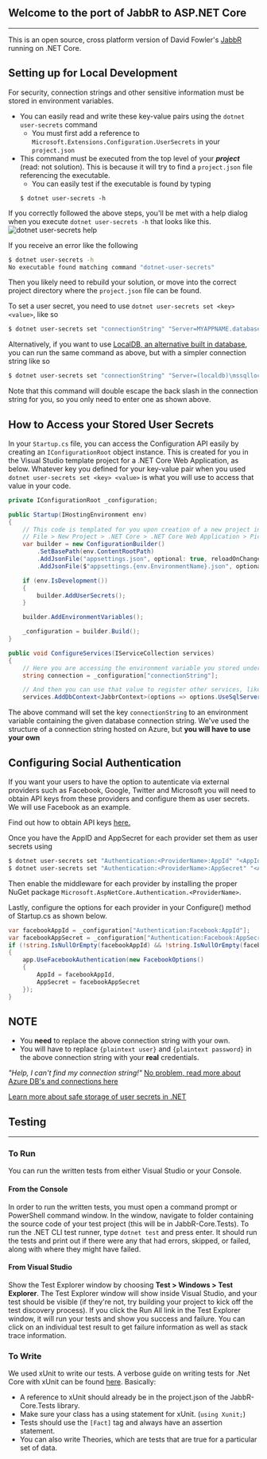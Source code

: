 ## Welcome to the port of JabbR to ASP.NET Core
---
This is an open source, cross platform version of David Fowler's [JabbR](https://github.com/JabbR/JabbR) running on .NET Core.

## Setting up for Local Development
 For security, connection strings and other sensitive information must be stored in environment variables.
 - You can easily read and write these key-value pairs using the `dotnet user-secrets` command
   - You must first add a reference to `Microsoft.Extensions.Configuration.UserSecrets` in your `project.json`
 - This command must be executed from the top level of your ***project*** (read: not solution). This is
   because it will try to find a `project.json` file referencing the executable.
   - You can easily test if the executable is found by typing 
   ```
   $ dotnet user-secrets -h
   ```

 If you correctly followed the above steps, you'll be met with a help dialog when you execute
 `dotnet user-secrets -h` that looks like this. ![dotnet user-secrets help](https://i.gyazo.com/9220f055788ff9bb6cd24da9a14e6076.png)

 If you receive an error like the following
 ```bash
$ dotnet user-secrets -h
No executable found matching command "dotnet-user-secrets"
 ```

 Then you likely need to rebuild your solution, or move into the correct project directory where the `project.json` file can be found.

To set a user secret, you need to use `dotnet user-secrets set <key> <value>`, like so

```bash
$ dotnet user-secrets set "connectionString" "Server=MYAPPNAME.database.windows.net,1433;Initial Catalog=MYCATALOG;Persist Security Info=False;User ID={plaintext user};Password={plaintext password};MultipleActiveResultSets=False;Encrypt=True;TrustServerCertificate=False;Connection Timeout=30;"
```

Alternatively, if you want to use [LocalDB, an alternative built in database](https://blogs.msdn.microsoft.com/sqlexpress/2011/07/12/introducing-localdb-an-improved-sql-express/), you 
can run the same command as above, but with a simpler connection string like so

```bash
$ dotnet user-secrets set "connectionString" "Server=(localdb)\mssqllocaldb;Database=JabbRCore;Trusted_Connection=True;MultipleActiveResultSets=true"
```

Note that this command will double escape the back slash in the connection string for you, so you only need to enter one as shown above.

## How to Access your Stored User Secrets

In your `Startup.cs` file, you can access the Configuration API easily by creating an `IConfigurationRoot` object instance.
This is created for you in the Visual Studio template project for a .NET Core Web Application, as below. 
Whatever key you defined for your key-value pair when you used `dotnet user-secrets set <key> <value>` is what you will
use to access that value in your code.

```csharp
private IConfigurationRoot _configuration;

public Startup(IHostingEnvironment env)
{
    // This code is templated for you upon creation of a new project in Visual Studio
    // File > New Project > .NET Core > .NET Core Web Application > Pick any of Empty, Web API, or Web Application
    var builder = new ConfigurationBuilder()
        .SetBasePath(env.ContentRootPath)
        .AddJsonFile("appsettings.json", optional: true, reloadOnChange: true)
        .AddJsonFile($"appsettings.{env.EnvironmentName}.json", optional: true);

    if (env.IsDevelopment())
    {
        builder.AddUserSecrets();
    }

    builder.AddEnvironmentVariables();

    _configuration = builder.Build();
}

public void ConfigureServices(IServiceCollection services)
{
    // Here you are accessing the environment variable you stored under the key "connectionString"
    string connection = _configuration["connectionString"];

    // And then you can use that value to register other services, like your database.
    services.AddDbContext<JabbrContext>(options => options.UseSqlServer(connection));
```

The above command will set the key `connectionString` to an environment variable containing the given database connection string.
We've used the structure of a connection string hosted on Azure, but **you will have to use your own**

## Configuring Social Authentication

If you want your users to have the option to autenticate via external providers such as Facebook, Google, Twitter and Microsoft 
you will need to obtain API keys from these providers and configure them as user secrets. We will use Facebook as an example.

Find out how to obtain API keys [here.](https://docs.asp.net/en/latest/security/authentication/sociallogins.html)

Once you have the AppID and AppSecret for each provider set them as user secrets using 

```bash
$ dotnet user-secrets set "Authentication:<ProviderName>:AppId" "<AppId>"
$ dotnet user-secrets set "Authentication:<ProviderName>:AppSecret" "<AppSecret>"
```

Then enable the middleware for each provider by installing the proper NuGet package `Microsoft.AspNetCore.Authentication.<ProviderName>`.

Lastly, configure the options for each provider in your Configure() method of Startup.cs as shown below.

```csharp
var facebookAppId = _configuration["Authentication:Facebook:AppId"];
var facebookAppSecret = _configuration["Authentication:Facebook:AppSecret"];
if (!string.IsNullOrEmpty(facebookAppId) && !string.IsNullOrEmpty(facebookAppSecret))
{
    app.UseFacebookAuthentication(new FacebookOptions()
    {
        AppId = facebookAppId,
        AppSecret = facebookAppSecret
    });
}
```

## NOTE

 - You **need** to replace the above connection string with your own.
 - You will have to replace `{plaintext user}` and `{plaintext password}` in the above connection string with your **real** credentials.

*"Help, I can't find my connection string!"* 
[No problem, read more about Azure DB's and connections here](https://azure.microsoft.com/en-us/documentation/articles/sql-database-develop-dotnet-simple/)

[Learn more about safe storage of user secrets in .NET](https://docs.asp.net/en/latest/fundamentals/configuration.html)

## Testing
----
### To Run

You can run the written tests from either Visual Studio or your Console. 

#### From the Console
In order to run the written tests, you must open a command prompt or PowerShell command window. In the window, navigate to folder containing the source code of your test project (this will be in JabbR-Core.Tests).
To run the .NET CLI test runner, type `dotnet test` and press enter. It should run the tests and print out if there were any that had errors, skipped, or failed, along with where they might have failed. 

#### From Visual Studio
 Show the Test Explorer window by choosing **Test > Windows > Test Explorer**. The Test Explorer window will show inside Visual Studio, and your test should be visible (if they're not, try building your project to kick off the test discovery process). If you click the Run All link in the Test Explorer window, it will run your tests and show you success and failure. You can click on an individual test result to get failure information as well as stack trace information.

### To Write

We used xUnit to write our tests. A verbose guide on writing tests for .Net Core with xUnit can be found 
[here](https://xunit.github.io/docs/getting-started-dotnet-core.html).
Basically:
 - A reference to xUnit should already be in the project.json of the JabbR-Core.Tests library. 
 - Make sure your class has a using statement for xUnit. (`using Xunit;`)
 - Tests should use the `[Fact]` tag and always have an assertion statement. 
 - You can also write Theories, which are tests that are true for a particular set of data. 